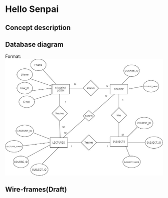 # Hello Senpai

## Concept description

## Database diagram
Format: ![ERD](https://github.com/Jessikatos05/Hello-Senpai/blob/main/database/ERD.jpg)
## Wire-frames(Draft)
